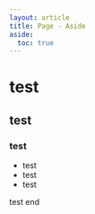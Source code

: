 ```yaml
---
layout: article
title: Page - Aside
aside:
  toc: true
---
```



# test
## test
### test

- test
- test
- test

test end
